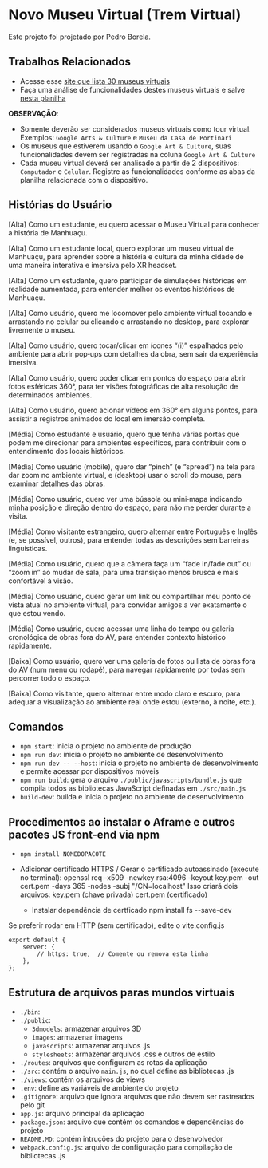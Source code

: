 # Novo Museu Virtual (Trem Virtual)

Este projeto foi projetado por Pedro Borela.

## Trabalhos Relacionados

- Acesse esse [site que lista 30 museus virtuais](https://educacao.sme.prefeitura.sp.gov.br/noticias/30-museus-virtuais-para-voce-visitar-sem-sair-de-casa/)
- Faça uma análise de funcionalidades destes museus virtuais e salve [nesta planilha ](https://docs.google.com/spreadsheets/d/1cLrjxU_usPfNqVd43Tkb6Te5HVrMuZyO6V4CfmDqfn0/edit?usp=sharing)

**OBSERVAÇÃO**:
- Somente deverão ser considerados museus virtuais como tour virtual. Exemplos: `Google Arts & Culture` e `Museu da Casa de Portinari`
- Os museus que estiverem usando o `Google Art & Culture`, suas funcionalidades devem ser registradas na coluna `Google Art & Culture` 
- Cada museu virtual deverá ser analisado a partir de 2 dispositivos: `Computador` e `Celular`. Registre as funcionalidades conforme as abas da planilha relacionada com o dispositivo.

## Histórias do Usuário

[Alta] Como um estudante, eu quero acessar o Museu Virtual para conhecer a história de Manhuaçu.

[Alta] Como um estudante local, quero explorar um museu virtual de Manhuaçu, para aprender sobre a história e cultura da minha cidade de uma maneira interativa e imersiva pelo XR headset.

[Alta] Como um estudante, quero participar de simulações históricas em realidade aumentada, para entender melhor os eventos históricos de Manhuaçu.

[Alta] Como usuário, quero me locomover pelo ambiente virtual tocando e arrastando no celular ou clicando e arrastando no desktop, para explorar livremente o museu.

[Alta] Como usuário, quero tocar/clicar em ícones “(i)” espalhados pelo ambiente para abrir pop‑ups com detalhes da obra, sem sair da experiência imersiva.

[Alta] Como usuário, quero poder clicar em pontos do espaço para abrir fotos esféricas 360°, para ter visões fotográficas de alta resolução de determinados ambientes.

[Alta] Como usuário, quero acionar vídeos em 360° em alguns pontos, para assistir a registros animados do local em imersão completa.

[Média] Como estudante e usuário, quero que tenha várias portas que podem me direcionar para ambientes específicos, para contribuir com o entendimento dos locais históricos.

[Média] Como usuário (mobile), quero dar “pinch” (e “spread”) na tela para dar zoom no ambiente virtual, e (desktop) usar o scroll do mouse, para examinar detalhes das obras.

[Média] Como usuário, quero ver uma bússola ou mini‑mapa indicando minha posição e direção dentro do espaço, para não me perder durante a visita.

[Média] Como visitante estrangeiro, quero alternar entre Português e Inglês (e, se possível, outros), para entender todas as descrições sem barreiras linguísticas.

[Média] Como usuário, quero que a câmera faça um “fade in/fade out” ou “zoom in” ao mudar de sala, para uma transição menos brusca e mais confortável à visão.

[Média] Como usuário, quero gerar um link ou compartilhar meu ponto de vista atual no ambiente virtual, para convidar amigos a ver exatamente o que estou vendo.

[Média] Como usuário, quero acessar uma linha do tempo ou galeria cronológica de obras fora do AV, para entender contexto histórico rapidamente.

[Baixa] Como usuário, quero ver uma galeria de fotos ou lista de obras fora do AV (num menu ou rodapé), para navegar rapidamente por todas sem percorrer todo o espaço.

[Baixa] Como visitante, quero alternar entre modo claro e escuro, para adequar a visualização ao ambiente real onde estou (externo, à noite, etc.).




## Comandos
- `npm start`: inicia o projeto no ambiente de produção
- `npm run dev`: inicia o projeto no ambiente de desenvolvimento
- `npm run dev -- --host`: inicia o projeto no ambiente de desenvolvimento e permite acessar por dispositivos móveis
- `npm run build`: gera o arquivo `./public/javascripts/bundle.js` que compila todos as bibliotecas JavaScript definadas em `./src/main.js`
- `build-dev`: builda e inicia o projeto no ambiente de desenvolvimento


## Procedimentos ao instalar o Aframe e outros pacotes JS front-end via npm
- `npm install NOMEDOPACOTE`
- Adicionar certificado HTTPS / Gerar o certificado autoassinado (execute no terminal):
    openssl req -x509 -newkey rsa:4096 -keyout key.pem -out cert.pem -days 365 -nodes -subj "/CN=localhost"
    Isso criará dois arquivos:
        key.pem (chave privada)
        cert.pem (certificado)

    - Instalar dependência de certficado
    npm install fs --save-dev

Se preferir rodar em HTTP (sem certificado), edite o vite.config.js

    export default {
        server: {
            // https: true,  // Comente ou remova esta linha
        },
    };

## Estrutura de arquivos paras mundos virtuais

- `./bin`: 
- `./public`: 
    - `3dmodels`: armazenar arquivos 3D
    - `images`: armazenar imagens
    - `javascripts`: armazenar arquivos .js
    - `stylesheets`: armazenar arquivos .css e outros de estilo
- `./routes`: arquivos que configuram as rotas da aplicação
- `./src`: contém o arquivo `main.js`, no qual define as bibliotecas .js 
- `./views`: contém os arquivos de views
- `.env`: define as variáveis de ambiente do projeto
- `.gitignore`: arquivo que ignora arquivos que não devem ser rastreados pelo git
- `app.js`: arquivo principal da aplicação
- `package.json`: arquivo que contém os comandos e dependências do projeto
- `README.MD`: contém intruções do projeto para o desenvolvedor
- `webpack.config.js`: arquivo de configuração para compilação de bibliotecas .js

